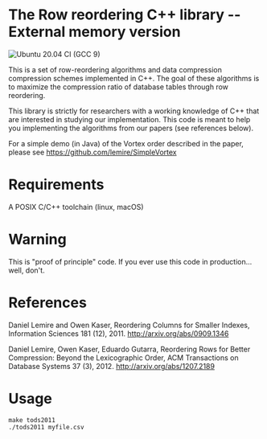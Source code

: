 # The Row reordering C++ library -- External memory version 
![Ubuntu 20.04 CI (GCC 9)](https://github.com/lemire/rowreorderingcpplibrary/workflows/Ubuntu%2020.04%20CI%20(GCC%209)/badge.svg)

This is a set of row-reordering algorithms and data compression compression schemes implemented in C++. The goal of these algorithms is to maximize the compression ratio of database tables through row reordering. 

This library is strictly for researchers with a working knowledge of C++ that are interested in studying our implementation. This code is meant to help you implementing the algorithms from our papers (see references below).


For a simple demo (in Java) of the Vortex order described in the paper, please see https://github.com/lemire/SimpleVortex

# Requirements 

A POSIX C/C++ toolchain (linux, macOS)

# Warning

This is "proof of principle" code. If you ever use this code in production... well, don't.

# References

Daniel Lemire and Owen Kaser, Reordering Columns for Smaller Indexes, Information Sciences 181 (12), 2011.
http://arxiv.org/abs/0909.1346

Daniel Lemire, Owen Kaser, Eduardo Gutarra, Reordering Rows for Better Compression: Beyond the Lexicographic Order, ACM Transactions on Database Systems 37 (3), 2012.
http://arxiv.org/abs/1207.2189


# Usage 

    make tods2011
    ./tods2011 myfile.csv




